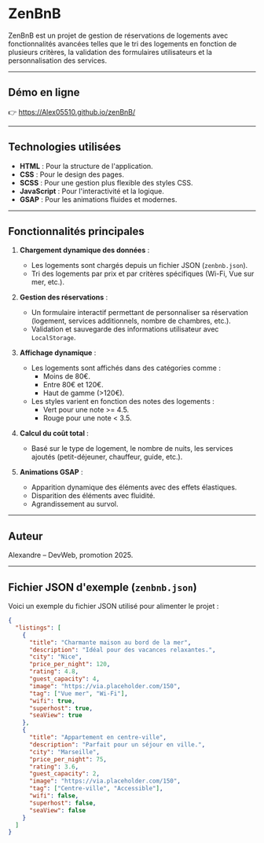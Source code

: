 # ZenBnB

ZenBnB est un projet de gestion de réservations de logements avec fonctionnalités avancées telles que le tri des logements en fonction de plusieurs critères, la validation des formulaires utilisateurs et la personnalisation des services.

---

## Démo en ligne
👉 https://Alex05510.github.io/zenBnB/

---

## Technologies utilisées
- **HTML** : Pour la structure de l'application.
- **CSS** : Pour le design des pages.
- **SCSS** : Pour une gestion plus flexible des styles CSS.
- **JavaScript** : Pour l'interactivité et la logique.
- **GSAP** : Pour les animations fluides et modernes.

---

## Fonctionnalités principales
1. **Chargement dynamique des données** :
   - Les logements sont chargés depuis un fichier JSON (`zenbnb.json`).
   - Tri des logements par prix et par critères spécifiques (Wi-Fi, Vue sur mer, etc.).

2. **Gestion des réservations** :
   - Un formulaire interactif permettant de personnaliser sa réservation (logement, services additionnels, nombre de chambres, etc.).
   - Validation et sauvegarde des informations utilisateur avec `LocalStorage`.

3. **Affichage dynamique** :
   - Les logements sont affichés dans des catégories comme :
     - Moins de 80€.
     - Entre 80€ et 120€.
     - Haut de gamme (>120€).
   - Les styles varient en fonction des notes des logements :
     - Vert pour une note >= 4.5.
     - Rouge pour une note < 3.5.

4. **Calcul du coût total** :
   - Basé sur le type de logement, le nombre de nuits, les services ajoutés (petit-déjeuner, chauffeur, guide, etc.).

5. **Animations GSAP** :
   - Apparition dynamique des éléments avec des effets élastiques.
   - Disparition des éléments avec fluidité.
   - Agrandissement au survol.

---

## Auteur
Alexandre – DevWeb, promotion 2025.

---

## Fichier JSON d'exemple (`zenbnb.json`)
Voici un exemple du fichier JSON utilisé pour alimenter le projet :

```json
{
  "listings": [
    {
      "title": "Charmante maison au bord de la mer",
      "description": "Idéal pour des vacances relaxantes.",
      "city": "Nice",
      "price_per_night": 120,
      "rating": 4.8,
      "guest_capacity": 4,
      "image": "https://via.placeholder.com/150",
      "tag": ["Vue mer", "Wi-Fi"],
      "wifi": true,
      "superhost": true,
      "seaView": true
    },
    {
      "title": "Appartement en centre-ville",
      "description": "Parfait pour un séjour en ville.",
      "city": "Marseille",
      "price_per_night": 75,
      "rating": 3.6,
      "guest_capacity": 2,
      "image": "https://via.placeholder.com/150",
      "tag": ["Centre-ville", "Accessible"],
      "wifi": false,
      "superhost": false,
      "seaView": false
    }
  ]
}
